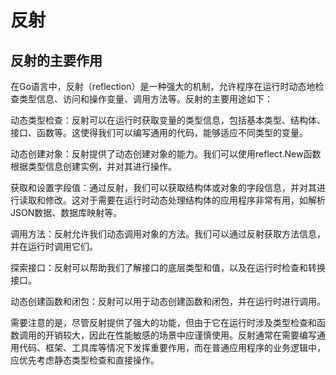 # 反射


## 反射的主要作用
在Go语言中，反射（reflection）是一种强大的机制，允许程序在运行时动态地检查类型信息、访问和操作变量、调用方法等。反射的主要用途如下：

动态类型检查：反射可以在运行时获取变量的类型信息，包括基本类型、结构体、接口、函数等。这使得我们可以编写通用的代码，能够适应不同类型的变量。

动态创建对象：反射提供了动态创建对象的能力。我们可以使用reflect.New函数根据类型信息创建实例，并对其进行操作。

获取和设置字段值：通过反射，我们可以获取结构体或对象的字段信息，并对其进行读取和修改。这对于需要在运行时动态处理结构体的应用程序非常有用，如解析JSON数据、数据库映射等。

调用方法：反射允许我们动态调用对象的方法。我们可以通过反射获取方法信息，并在运行时调用它们。

探索接口：反射可以帮助我们了解接口的底层类型和值，以及在运行时检查和转换接口。

动态创建函数和闭包：反射可以用于动态创建函数和闭包，并在运行时进行调用。

需要注意的是，尽管反射提供了强大的功能，但由于它在运行时涉及类型检查和函数调用的开销较大，因此在性能敏感的场景中应谨慎使用。反射通常在需要编写通用代码、框架、工具库等情况下发挥重要作用，而在普通应用程序的业务逻辑中，应优先考虑静态类型检查和直接操作。